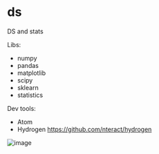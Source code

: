 # ds
DS and stats

Libs:
* numpy 
* pandas
* matplotlib
* scipy
* sklearn
* statistics

Dev tools:
* Atom
* Hydrogen https://github.com/nteract/hydrogen

![image](https://user-images.githubusercontent.com/17080117/122006115-c05d1600-cdb6-11eb-8c02-e2462f5dc66d.png)
